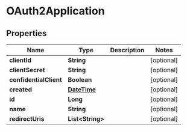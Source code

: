 
# OAuth2Application

## Properties
Name | Type | Description | Notes
------------ | ------------- | ------------- | -------------
**clientId** | **String** |  |  [optional]
**clientSecret** | **String** |  |  [optional]
**confidentialClient** | **Boolean** |  |  [optional]
**created** | [**DateTime**](DateTime.md) |  |  [optional]
**id** | **Long** |  |  [optional]
**name** | **String** |  |  [optional]
**redirectUris** | **List&lt;String&gt;** |  |  [optional]



